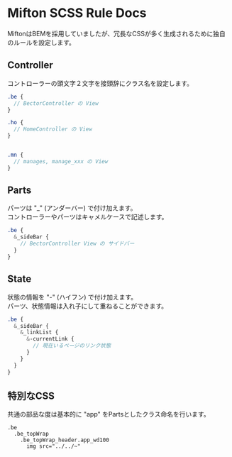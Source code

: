 # Mifton SCSS Rule Docs
MiftonはBEMを採用していましたが、冗長なCSSが多く生成されるために独自のルールを設定します。

## Controller
コントローラーの頭文字２文字を接頭辞にクラス名を設定します。

```scss
.be {
  // BectorController の View
}

.ho {
  // HomeController の View
}


.mn {
  // manages, manage_xxx の View
}
```

## Parts
パーツは "\_" (アンダーバー) で付け加えます。  
コントローラーやパーツはキャメルケースで記述します。

```scss
.be {
  &_sideBar {
    // BectorController View の サイドバー
  }
}

```

## State
状態の情報を "-" (ハイフン) で付け加えます。  
パーツ、状態情報は入れ子にして重ねることができます。

```scss
.be {
  &_sideBar {
    &_linkList {
      &-currentLink {
        // 現在いるページのリンク状態
      }
    }
  }
}

```

## 特別なCSS
共通の部品な度は基本的に "app" をPartsとしたクラス命名を行います。

```slim
.be
  .be_topWrap
    .be_topWrap_header.app_wd100
      img src="../../~"

```
